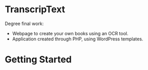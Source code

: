 # TranscripText
Degree final work:
- Webpage to create your own books using an OCR tool.
- Application created through PHP, using WordPress templates.

# Getting Started



